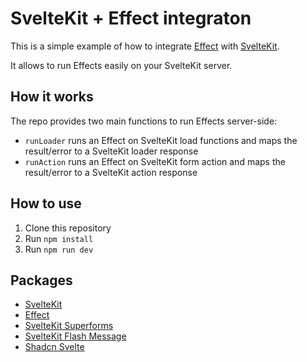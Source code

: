 # SvelteKit + Effect integraton

This is a simple example of how to integrate [Effect](https://effect.dev) with [SvelteKit](https://kit.svelte.dev).

It allows to run Effects easily on your SvelteKit server.

## How it works

The repo provides two main functions to run Effects server-side:

- `runLoader` runs an Effect on SvelteKit load functions and maps the result/error to a SvelteKit loader response
- `runAction` runs an Effect on SvelteKit form action and maps the result/error to a SvelteKit action response

## How to use

1. Clone this repository
2. Run `npm install`
3. Run `npm run dev`

## Packages

- [SvelteKit](https://kit.svelte.dev)
- [Effect](https://effect.dev)
- [SvelteKit Superforms](https://superforms.rocks/)
- [SvelteKit Flash Message](https://github.com/ciscoheat/sveltekit-flash-message)
- [Shadcn Svelte](https://www.shadcn-svelte.com/)
